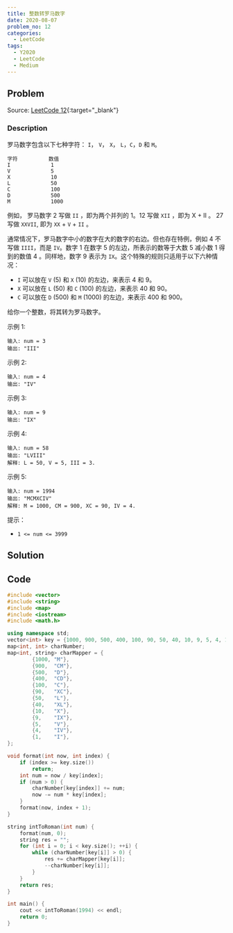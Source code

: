 ```yaml
---
title: 整数转罗马数字
date: 2020-08-07
problem_no: 12
categories:
  - LeetCode
tags:
  - Y2020
  - LeetCode
  - Medium
---
```


<!-- Description. -->

<!-- more -->

## Problem

Source: [LeetCode 12](https://leetcode-cn.com/problems/integer-to-roman/){:target="_blank"}

### Description

罗马数字包含以下七种字符： `I`， `V`， `X`， `L`，`C`，`D` 和 `M`。

```text
字符          数值
I             1
V             5
X             10
L             50
C             100
D             500
M             1000
```

例如， 罗马数字 2 写做 `II` ，即为两个并列的 1。12 写做 `XII` ，即为 X + II 。 27 写做 `XXVII`, 即为 `XX` + `V` + `II` 。

通常情况下，罗马数字中小的数字在大的数字的右边。但也存在特例，例如 4 不写做 `IIII`，而是 `IV`。数字 1 在数字 5 的左边，所表示的数等于大数 5 减小数 1 得到的数值 4 。同样地，数字 9 表示为 `IX`。这个特殊的规则只适用于以下六种情况：

- `I` 可以放在 `V` (5) 和 `X` (10) 的左边，来表示 4 和 9。
- `X` 可以放在 `L` (50) 和 `C` (100) 的左边，来表示 40 和 90。
- `C` 可以放在 `D` (500) 和 `M` (1000) 的左边，来表示 400 和 900。

给你一个整数，将其转为罗马数字。

示例 1:

```text
输入: num = 3
输出: "III"
```

示例 2:

```text
输入: num = 4
输出: "IV"
```

示例 3:

```text
输入: num = 9
输出: "IX"
```

示例 4:

```text
输入: num = 58
输出: "LVIII"
解释: L = 50, V = 5, III = 3.
```

示例 5:

```text
输入: num = 1994
输出: "MCMXCIV"
解释: M = 1000, CM = 900, XC = 90, IV = 4.
```

提示：

- `1 <= num <= 3999`

## Solution

## Code

```cpp
#include <vector>
#include <string>
#include <map>
#include <iostream>
#include <math.h>

using namespace std;
vector<int> key = {1000, 900, 500, 400, 100, 90, 50, 40, 10, 9, 5, 4, 1};
map<int, int> charNumber;
map<int, string> charMapper = {
        {1000, "M"},
        {900,  "CM"},
        {500,  "D"},
        {400,  "CD"},
        {100,  "C"},
        {90,   "XC"},
        {50,   "L"},
        {40,   "XL"},
        {10,   "X"},
        {9,    "IX"},
        {5,    "V"},
        {4,    "IV"},
        {1,    "I"},
};

void format(int now, int index) {
    if (index >= key.size())
        return;
    int num = now / key[index];
    if (num > 0) {
        charNumber[key[index]] += num;
        now -= num * key[index];
    }
    format(now, index + 1);
}

string intToRoman(int num) {
    format(num, 0);
    string res = "";
    for (int i = 0; i < key.size(); ++i) {
        while (charNumber[key[i]] > 0) {
            res += charMapper[key[i]];
            --charNumber[key[i]];
        }
    }
    return res;
}

int main() {
    cout << intToRoman(1994) << endl;
    return 0;
}
```

